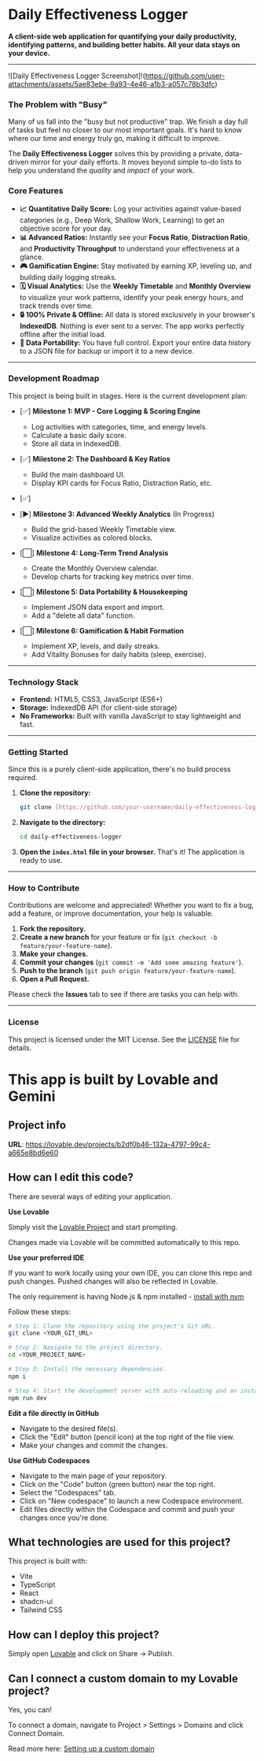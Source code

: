 # Daily Effectiveness Logger

**A client-side web application for quantifying your daily productivity, identifying patterns, and building better habits. All your data stays on your device.**

---

![Daily Effectiveness Logger Screenshot]!(https://github.com/user-attachments/assets/5ae83ebe-9a93-4e46-a1b3-a057c78b3dfc)

### The Problem with "Busy"
Many of us fall into the "busy but not productive" trap. We finish a day full of tasks but feel no closer to our most important goals. It's hard to know where our time and energy truly go, making it difficult to improve.

The **Daily Effectiveness Logger** solves this by providing a private, data-driven mirror for your daily efforts. It moves beyond simple to-do lists to help you understand the *quality* and *impact* of your work.

### Core Features

* **📈 Quantitative Daily Score:** Log your activities against value-based categories (e.g., Deep Work, Shallow Work, Learning) to get an objective score for your day.
* **📊 Advanced Ratios:** Instantly see your **Focus Ratio**, **Distraction Ratio**, and **Productivity Throughput** to understand your effectiveness at a glance.
* **🎮 Gamification Engine:** Stay motivated by earning XP, leveling up, and building daily logging streaks.
* **🗓️ Visual Analytics:** Use the **Weekly Timetable** and **Monthly Overview** to visualize your work patterns, identify your peak energy hours, and track trends over time.
* **🔒 100% Private & Offline:** All data is stored exclusively in your browser's **IndexedDB**. Nothing is ever sent to a server. The app works perfectly offline after the initial load.
* **💼 Data Portability:** You have full control. Export your entire data history to a JSON file for backup or import it to a new device.

---

### Development Roadmap

This project is being built in stages. Here is the current development plan:

* [✅] **Milestone 1: MVP - Core Logging & Scoring Engine**
    * Log activities with categories, time, and energy levels.
    * Calculate a basic daily score.
    * Store all data in IndexedDB.

* [✅] **Milestone 2: The Dashboard & Key Ratios**
    * Build the main dashboard UI.
    * Display KPI cards for Focus Ratio, Distraction Ratio, etc.

* [✅] 

* [▶️] **Milestone 3: Advanced Weekly Analytics** (In Progress)
    * Build the grid-based Weekly Timetable view.
    * Visualize activities as colored blocks.

* [⬜] **Milestone 4: Long-Term Trend Analysis**
    * Create the Monthly Overview calendar.
    * Develop charts for tracking key metrics over time.

* [⬜] **Milestone 5: Data Portability & Housekeeping**
    * Implement JSON data export and import.
    * Add a "delete all data" function.
* [⬜] **Milestone 6: Gamification & Habit Formation**
    * Implement XP, levels, and daily streaks.
    * Add Vitality Bonuses for daily habits (sleep, exercise).
---

### Technology Stack

* **Frontend:** HTML5, CSS3, JavaScript (ES6+)
* **Storage:** IndexedDB API (for client-side storage)
* **No Frameworks:** Built with vanilla JavaScript to stay lightweight and fast.

---

### Getting Started

Since this is a purely client-side application, there's no build process required.

1.  **Clone the repository:**
    ```bash
    git clone [https://github.com/your-username/daily-effectiveness-logger.git](https://github.com/your-username/daily-effectiveness-logger.git)
    ```
2.  **Navigate to the directory:**
    ```bash
    cd daily-effectiveness-logger
    ```
3.  **Open the `index.html` file in your browser.**
    That's it! The application is ready to use.

---

### How to Contribute

Contributions are welcome and appreciated! Whether you want to fix a bug, add a feature, or improve documentation, your help is valuable.

1.  **Fork the repository.**
2.  **Create a new branch** for your feature or fix (`git checkout -b feature/your-feature-name`).
3.  **Make your changes.**
4.  **Commit your changes** (`git commit -m 'Add some amazing feature'`).
5.  **Push to the branch** (`git push origin feature/your-feature-name`).
6.  **Open a Pull Request.**

Please check the **Issues** tab to see if there are tasks you can help with.

---

### License

This project is licensed under the MIT License. See the [LICENSE](LICENSE) file for details.

# This app is built by Lovable and Gemini
## Project info

**URL**: https://lovable.dev/projects/b2df0b46-132a-4797-99c4-a665e8bd6e60

## How can I edit this code?

There are several ways of editing your application.

**Use Lovable**

Simply visit the [Lovable Project](https://lovable.dev/projects/b2df0b46-132a-4797-99c4-a665e8bd6e60) and start prompting.

Changes made via Lovable will be committed automatically to this repo.

**Use your preferred IDE**

If you want to work locally using your own IDE, you can clone this repo and push changes. Pushed changes will also be reflected in Lovable.

The only requirement is having Node.js & npm installed - [install with nvm](https://github.com/nvm-sh/nvm#installing-and-updating)

Follow these steps:

```sh
# Step 1: Clone the repository using the project's Git URL.
git clone <YOUR_GIT_URL>

# Step 2: Navigate to the project directory.
cd <YOUR_PROJECT_NAME>

# Step 3: Install the necessary dependencies.
npm i

# Step 4: Start the development server with auto-reloading and an instant preview.
npm run dev
```

**Edit a file directly in GitHub**

- Navigate to the desired file(s).
- Click the "Edit" button (pencil icon) at the top right of the file view.
- Make your changes and commit the changes.

**Use GitHub Codespaces**

- Navigate to the main page of your repository.
- Click on the "Code" button (green button) near the top right.
- Select the "Codespaces" tab.
- Click on "New codespace" to launch a new Codespace environment.
- Edit files directly within the Codespace and commit and push your changes once you're done.

## What technologies are used for this project?

This project is built with:

- Vite
- TypeScript
- React
- shadcn-ui
- Tailwind CSS

## How can I deploy this project?

Simply open [Lovable](https://lovable.dev/projects/b2df0b46-132a-4797-99c4-a665e8bd6e60) and click on Share -> Publish.

## Can I connect a custom domain to my Lovable project?

Yes, you can!

To connect a domain, navigate to Project > Settings > Domains and click Connect Domain.

Read more here: [Setting up a custom domain](https://docs.lovable.dev/tips-tricks/custom-domain#step-by-step-guide)
